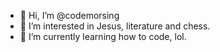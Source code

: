 - 👋 Hi, I’m @codemorsing
- 👀 I’m interested in Jesus, literature and chess.
- 🌱 I’m currently learning how to code, lol.


<!---
codemorsing/codemorsing is a ✨ special ✨ repository because its `README.md` (this file) appears on your GitHub profile.
You can click the Preview link to take a look at your changes.
--->
